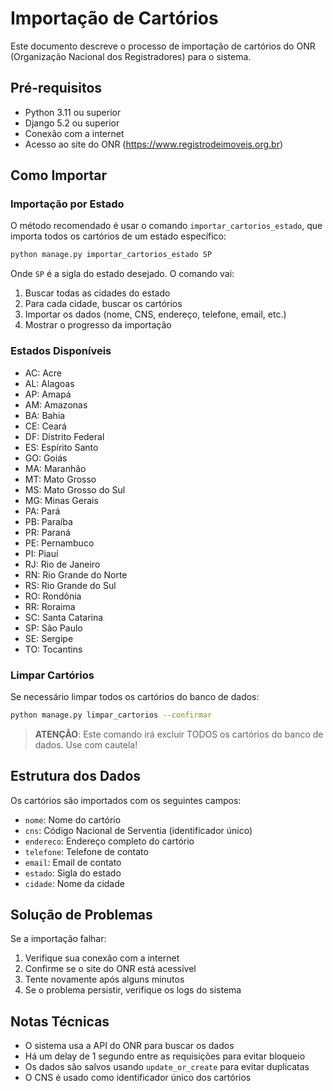# Importação de Cartórios

Este documento descreve o processo de importação de cartórios do ONR (Organização Nacional dos Registradores) para o sistema.

## Pré-requisitos

- Python 3.11 ou superior
- Django 5.2 ou superior
- Conexão com a internet
- Acesso ao site do ONR (https://www.registrodeimoveis.org.br)

## Como Importar

### Importação por Estado

O método recomendado é usar o comando `importar_cartorios_estado`, que importa todos os cartórios de um estado específico:

```bash
python manage.py importar_cartorios_estado SP
```

Onde `SP` é a sigla do estado desejado. O comando vai:
1. Buscar todas as cidades do estado
2. Para cada cidade, buscar os cartórios
3. Importar os dados (nome, CNS, endereço, telefone, email, etc.)
4. Mostrar o progresso da importação

### Estados Disponíveis

- AC: Acre
- AL: Alagoas
- AP: Amapá
- AM: Amazonas
- BA: Bahia
- CE: Ceará
- DF: Distrito Federal
- ES: Espírito Santo
- GO: Goiás
- MA: Maranhão
- MT: Mato Grosso
- MS: Mato Grosso do Sul
- MG: Minas Gerais
- PA: Pará
- PB: Paraíba
- PR: Paraná
- PE: Pernambuco
- PI: Piauí
- RJ: Rio de Janeiro
- RN: Rio Grande do Norte
- RS: Rio Grande do Sul
- RO: Rondônia
- RR: Roraima
- SC: Santa Catarina
- SP: São Paulo
- SE: Sergipe
- TO: Tocantins

### Limpar Cartórios

Se necessário limpar todos os cartórios do banco de dados:

```bash
python manage.py limpar_cartorios --confirmar
```

> **ATENÇÃO**: Este comando irá excluir TODOS os cartórios do banco de dados. Use com cautela!

## Estrutura dos Dados

Os cartórios são importados com os seguintes campos:

- `nome`: Nome do cartório
- `cns`: Código Nacional de Serventia (identificador único)
- `endereco`: Endereço completo do cartório
- `telefone`: Telefone de contato
- `email`: Email de contato
- `estado`: Sigla do estado
- `cidade`: Nome da cidade

## Solução de Problemas

Se a importação falhar:

1. Verifique sua conexão com a internet
2. Confirme se o site do ONR está acessível
3. Tente novamente após alguns minutos
4. Se o problema persistir, verifique os logs do sistema

## Notas Técnicas

- O sistema usa a API do ONR para buscar os dados
- Há um delay de 1 segundo entre as requisições para evitar bloqueio
- Os dados são salvos usando `update_or_create` para evitar duplicatas
- O CNS é usado como identificador único dos cartórios 